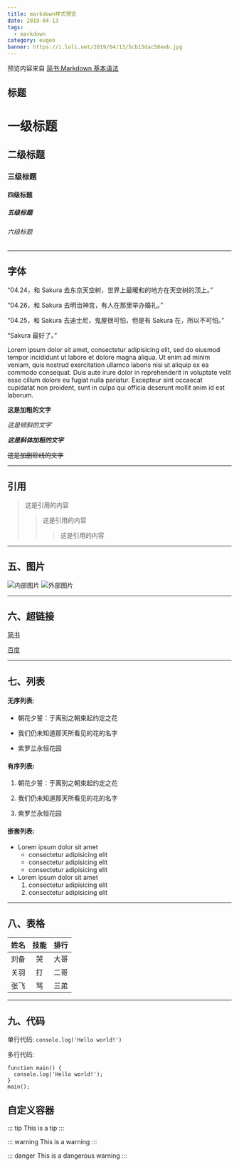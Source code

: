 ```yaml
---
title: markdown样式预览
date: 2019-04-13
tags:
  - markdown
category: eugeo
banner: https://i.loli.net/2019/04/13/5cb15dac58eeb.jpg
---
```


预览内容来自 [简书:Markdown 基本语法](https://www.jianshu.com/p/191d1e21f7ed)

## 标题

# 一级标题

## 二级标题

### 三级标题

#### 四级标题

##### 五级标题

###### 六级标题

---

## 字体

“04.24，和 Sakura 去东京天空树，世界上最暖和的地方在天空树的顶上。”

“04.26，和 Sakura 去明治神宫，有人在那里举办婚礼。”

“04.25，和 Sakura 去迪士尼，鬼屋很可怕，但是有 Sakura 在，所以不可怕。”

“Sakura 最好了。”

Lorem ipsum dolor sit amet, consectetur adipisicing elit, sed do eiusmod tempor incididunt ut labore et dolore magna aliqua. Ut enim ad minim veniam, quis nostrud exercitation ullamco laboris nisi ut aliquip ex ea commodo consequat. Duis aute irure dolor in reprehenderit in voluptate velit esse cillum dolore eu fugiat nulla pariatur. Excepteur sint occaecat cupidatat non proident, sunt in culpa qui officia deserunt mollit anim id est laborum.

**这是加粗的文字**

_这是倾斜的文字_`

**_这是斜体加粗的文字_**

~~这是加删除线的文字~~

---

## 引用

> 这是引用的内容
>
> > 这是引用的内容
> >
> > > 这是引用的内容

---

## 五、图片

![内部图片](/img/1.jpg)
![外部图片](https://static.zerochan.net/Windyakuma.full.1102848.jpg)

---

## 六、超链接

[简书](http://jianshu.com)

[百度](http://baidu.com)

---

## 七、列表

#### 无序列表:

- 朝花夕誓：于离别之朝束起约定之花

* 我们仍未知道那天所看见的花的名字

- 紫罗兰永恒花园

#### 有序列表:

1. 朝花夕誓：于离别之朝束起约定之花

2. 我们仍未知道那天所看见的花的名字

3. 紫罗兰永恒花园

#### 嵌套列表:

- Lorem ipsum dolor sit amet
  - consectetur adipisicing elit
  - consectetur adipisicing elit
  - consectetur adipisicing elit
- Lorem ipsum dolor sit amet
  1. consectetur adipisicing elit
  2. consectetur adipisicing elit

---

## 八、表格

| 姓名 | 技能 | 排行 |
| ---- | :--: | ---: |
| 刘备 |  哭  | 大哥 |
| 关羽 |  打  | 二哥 |
| 张飞 |  骂  | 三弟 |

---

## 九、代码

单行代码: `console.log('Hello world!')`

多行代码:

```js{2}
function main() {
  console.log('Hello world!');
}
main();
```

## 自定义容器

::: tip
This is a tip
:::

::: warning
This is a warning
:::

::: danger
This is a dangerous warning
:::
